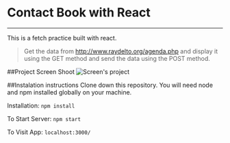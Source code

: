 # Contact Book with React
_____
This is a fetch practice built with react.
  >Get the data from http://www.raydelto.org/agenda.php and display it using the GET method and send the data using the POST method.

##Project Screen Shoot
![Screen's project](/Captura.PNG)

##Instalation instructions
Clone down this repository. You will need node and npm installed globally on your machine.

Installation:
`npm install`

To Start Server:
`npm start`

To Visit App:
`localhost:3000/`
